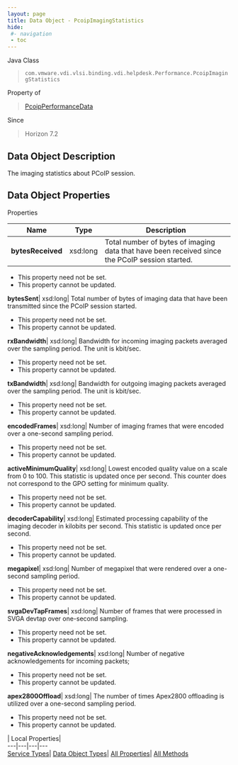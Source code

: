 ```yaml
---
layout: page
title: Data Object - PcoipImagingStatistics
hide:
 #- navigation
 - toc
---
```






Java Class  
> `com.vmware.vdi.vlsi.binding.vdi.helpdesk.Performance.PcoipImagingStatistics`

Property of  
> [PcoipPerformanceData](vdi.helpdesk.Performance.PcoipPerformanceData.md#field_detail)

Since  
> Horizon 7.2


## Data Object Description 

The imaging statistics about PCoIP session. 

## Data Object Properties

Properties

Name |  Type |  Description   
---|---|---  
**bytesReceived**|  xsd:long|  Total number of bytes of imaging data that have been received since the PCoIP session started.   


 * This property need not be set.
 * This property cannot be updated.

  
**bytesSent**|  xsd:long|  Total number of bytes of imaging data that have been transmitted since the PCoIP session started.   


 * This property need not be set.
 * This property cannot be updated.

  
**rxBandwidth**|  xsd:long|  Bandwidth for incoming imaging packets averaged over the sampling period. The unit is kbit/sec.   


 * This property need not be set.
 * This property cannot be updated.

  
**txBandwidth**|  xsd:long|  Bandwidth for outgoing imaging packets averaged over the sampling period. The unit is kbit/sec.   


 * This property need not be set.
 * This property cannot be updated.

  
**encodedFrames**|  xsd:long|  Number of imaging frames that were encoded over a one-second sampling period.   


 * This property need not be set.
 * This property cannot be updated.

  
**activeMinimumQuality**|  xsd:long|  Lowest encoded quality value on a scale from 0 to 100. This statistic is updated once per second. This counter does not correspond to the GPO setting for minimum quality.   


 * This property need not be set.
 * This property cannot be updated.

  
**decoderCapability**|  xsd:long|  Estimated processing capability of the imaging decoder in kilobits per second. This statistic is updated once per second.   


 * This property need not be set.
 * This property cannot be updated.

  
**megapixel**|  xsd:long|  Number of megapixel that were rendered over a one-second sampling period.   


 * This property need not be set.
 * This property cannot be updated.

  
**svgaDevTapFrames**|  xsd:long|  Number of frames that were processed in SVGA devtap over one-second sampling.   


 * This property need not be set.
 * This property cannot be updated.

  
**negativeAcknowledgements**|  xsd:long|  Number of negative acknowledgements for incoming packets;   


 * This property need not be set.
 * This property cannot be updated.

  
**apex2800Offload**|  xsd:long|  The number of times Apex2800 offloading is utilized over a one-second sampling period.   


 * This property need not be set.
 * This property cannot be updated.

  
  
  
 | Local Properties|   
---|---|---|---  
[Service Types](index-mo_types.md)| [Data Object Types](index-do_types.md)| [All Properties](index-properties.md)| [All Methods](index-methods.md)  
  
  
